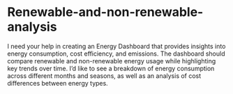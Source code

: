 # Renewable-and-non-renewable-analysis
I need your help in creating an Energy Dashboard that provides insights into energy consumption, cost efficiency, and emissions. The dashboard should compare renewable and non-renewable energy usage while highlighting key trends over time. I’d like to see a breakdown of energy consumption across different months and seasons, as well as an analysis of cost differences between energy types. 
